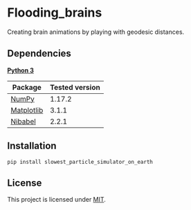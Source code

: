 # Flooding_brains
Creating brain animations by playing with geodesic distances.

## Dependencies
**[Python 3](https://www.python.org/)**

| Package                                                    | Tested version |
|------------------------------------------------------------|----------------|
| [NumPy](http://www.numpy.org/)                             | 1.17.2         |
| [Matplotlib](https://matplotlib.org/)                      | 3.1.1          |
| [Nibabel](https://nipy.org/nibabel/)                       | 2.2.1          |

## Installation
```
pip install slowest_particle_simulator_on_earth
```

## License
This project is licensed under [MIT](LICENSE).
